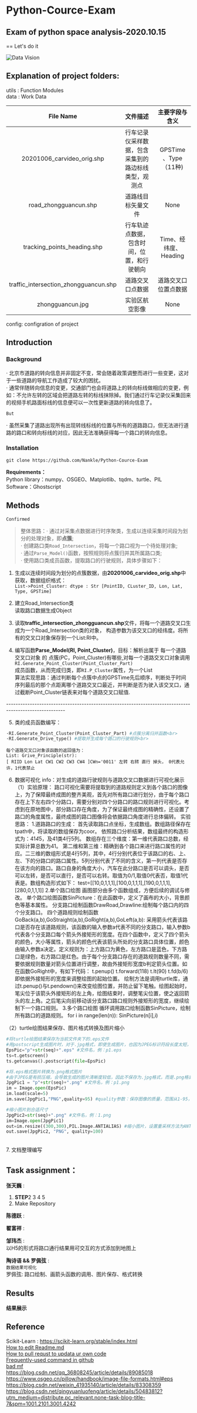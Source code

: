 # Python-Cource-Exam
## Exam of python space analysis-2020.10.15

 == Let's do it
 
 ![Data Vision](https://github.com/Nankle/Python-Cource-Exam/blob/main/%E6%95%B0%E6%8D%AE%E5%BF%AB%E8%A7%86%E5%9B%BE.png)
 
## Explanation of project folders: 
 
utils : Function Modules<br>
data  : Work Data<br>

  | File Name                 | 文件描述                                     | 主要字段与含义 |
  | :----:                    | :----:                                      | :----: |
  |20201006_carvideo_orig.shp | 行车记录仪采样数据，包含采集到的路边标线类型，观测点 | GPSTime 、Type（11种)|
  |road_zhongguancun.shp      | 道路线目标矢量文件                             | None |
  |tracking_points_heading.shp| 行车轨迹点数据，包含时间，位置，和行驶朝向 | Time、经纬度、Heading|
  |traffic_intersection_zhongguancun.shp|道路交叉口点数据| 道路交叉口位置点数据 | |
  |zhongguancun.jpg| 实验区航空影像 |None|None|

config: configration of project<br>

## Introduction<br>

### Background<br>
· 北京市道路的转向信息并非固定不变，常会随着政策调整而进行一些变更，这对于一些道路的导航工作造成了较大的困扰。<br>
· 通常伴随转向信息的变更，交通部门也会将道路上的转向标线做相应的变更，例如：不允许左转的区域会把道路左转的标线抹除掉。我们通过行车记录仪采集回来的视频手机路面标线的信息便可以一次性更新道路的转向信息了。<br>
  
  `But`
  
· 虽然采集了道路出现所有出现转线标线的位置与所有的道路路口，但无法进行道路的路口和转向标线的对应，因此无法准确获得每一个路口的转向信息。<br>

### Installation<br>
`git clone https://github.com/Nankle/Python-Cource-Exam` <br>


**Requirements：**<br>
Python library：numpy、OSGEO、Matplotlib、tqdm、turtle、PIL<br>
Software：Ghostscript<br>

## Methods<br>
 `Confirmed`<br>

> 整体思路：· 通过对采集点数据进行时序聚类，生成以连续采集时间段为划分的处理对象，即**点簇**;<br>
> · 创建路口类`Road_Intersection`，将每一个路口视为一个待处理对象;<br>
> · 通过`Parse_Model()`函数，按照规则将点簇归并其所属路口类;<br>
> · 使用路口类成员函数，提取路口的行驶规则，具体步骤如下：<br>


1. 生成以连续时间段为划分的点簇数据，由**20201006_carvideo_orig.shp**中获取，数据组织格式：<br>
`List->Point_Cluster: dtype : Str [PointID, CLuster_ID, Lon, Lat, Type, GPSTime]`<br>

2. 建立Road_Intersection类<br>
读取路口数据生成Object<br>

3. 读取**traffic_intersection_zhongguancun.shp**文件，将每一个道路交叉口生成为一个Road_Intersection类的对象，
构造参数为该交叉口的经纬度。将所有的交叉口对象保存到一个List:RI中。<br>

4. 编写函数**Parse_Model(RI, Point_Cluster)**，目标：解析出属于 每一个道路交叉口对象 的 点簇(PC，Point_Cluster)有哪些,对每一个道路交叉口对象调用<br>
`RI.Generate_Point_Cluster(Point_Cluster_Part)`<br>
成员函数，从而完成归类，即`RI.P_Cluster`属性，为一个List<br>
算法实现思路：通过判断每个点簇中点的GPSTime先后顺序，判断处于时间序列最后的那个点距离哪个道路交叉口最近，并判断是否为驶入该交叉口，通过截断Point_Cluster链表来对每个道路交叉口赋值.<br>

-------------------------------------------------------------------------------------------------------<br>

5. 类的成员函数编写：<br>
```python
·RI.Generate_Point_Cluster(Point_Cluster_Part) #点簇分离归并函数<br>
·RI.Generate_Drive_type() #提取并生成每个路口的行驶规则<br>
```
    每个道路交叉口对象该函数的返回值为：
    List: Grive_Principle(str):
    [ RIID Lon Lat CW1 CW2 CW3 CW4 ]CWn='0011' 左转 右转 直行 掉头， 0代表允许，1代表禁止


6. 数据可视化
info：对生成的道路行驶规则与道路交叉口数据进行可视化展示
（1）实验原理：
路口可视化需要将提取到的道路规则定义到各个路口的图像上，为了保障最终成图的整齐美观，首先对所有路口进行划分，由于每个路口存在上下左右四个分路口，需要分别对四个分路口的路口规则进行可视化。考虑到在原地图中，部分路口存在角度，为了保证最终成图的精确性，还设置了路口的角度属性，最终成图的路口图像将会依据路口角度进行总体偏转。
实验思路：
1.道路路口的生成：
首先读取路口点坐标，生成数组。数组路径保存在tpath中，将读取的数组保存为coor。
依照路口分析结果，数组最终的构造形式为：41*4*5，及41类4行5列。
数组存在三个维度：第一维代表路口总数，经实际计算总数为41。
第二维和第三维：精确到各个路口来进行路口属性的对应。二三维的数组形式是4行5列，其中，4行分别代表位于该路口的右、上、左、下的分路口的路口属性。5列分别代表了不同的含义，第一列代表是否存在该方向的路口。路口自身的角度大小，汽车在此分路口是否可以调头，是否可以左转，是否可以直行，是否可以右转。取值为0/1,取值0代表否，取值1代表是。数组构造形式如下：
test=[[10,0,1,1,1],[100,0,1,1,1],[190,0,1,1,1],[280,0,1,1,1]]
2.单个路口绘图
画图部分由多个函数组成，方便后续的调试与修改。
单个路口绘图函数SinPicture：在此函数中，定义了画布的大小，背景颜色等基本属性。
分支路口绘制函数DrawRoad,Drawline:绘制每个路口内的四个分支路口。
四个道路规则绘制函数GoBack(a,b),GoStraight(a,b),GoRight(a,b),GoLeft(a,b): 采用箭头代表该路口是否存在该道路规则，该函数的输入参数a代表不同的分支路口，输入参数b代表各个分支路口每个箭头外接矩形的宽度。在四个函数中，定义了四个箭头的颜色，大小等属性，箭头的颜色代表该箭头所处的分支路口具体位置，颜色由输入参数a决定。定义规则为：上方路口为黄色，左方路口是蓝色，下方路口是绿色，右方路口是红色。由于每个分支路口存在的道路规则数量不同，需要依据规则数量对箭头位置进行调整，故由外接矩形宽度b判定箭头位置。如在函数GoRight中，有如下代码：
t.penup()
t.forward(118)
t.lt(90)
t.fd(b/6)
即依据外接矩形的宽度来调整绘图的起始位置。
绘制方法是调用turtle库，通过t.penup()与t.pendown()来改变绘图位置，并防止留下笔触。绘图起始时，笔尖位于该箭头外接矩形的左上角，绘图结束时，调整笔尖位置，使之返回箭头的左上角。之后笔尖向前移动该分支路口路口规则外接矩形的宽度，继续绘制下一个路口规则。
3.多个路口绘图
循环调用路口绘制函数SinPicture，绘制所有路口的道路规则。
for i in range(len(n)):
SinPicture(n[i],i)

（2）turtle绘图结果保存、图片格式转换及图片缩小<br>

```python
#将turtle绘图结果保存为当前文件夹下的.eps文件
#用postscript生成图片时，对于.jpg格式，即使生成图片，也因为JPEG标识符段长度太短，导致文件不完整无法打开，故保存为.eps格式，作为中间结果
EpsPic="p"+str(seq)+".eps" #文件名，例：p1.eps
ts=t.getscreen()
ts.getcanvas().postscript(file=EpsPic)
```

```python
#将.eps格式图片转换为.png格式图片
#由于JPEG是有损压缩，会导致生成的图片清晰度较低，因此不保存为.jpg格式，而是.png格式
JpgPic1 = "p"+str(seq)+".png" #文件名，例：p1.png
im = Image.open(EpsPic)
im.load(scale=5)
im.save(JpgPic1,"PNG",quality=95) #quality参数：保存图像的质量，范围从1-95，尽量避免设置高于95的值，若使用默认参数会导致结果图片被压缩
```

```python
#缩小图片到合适尺寸
JpgPic2=str(seq)+".png" #文件名，例：1.png
im=Image.open(JpgPic1)
out=im.resize((300,300),PIL.Image.ANTIALIAS) #缩小图片，设置重采样方法为ANTIALIAS，以保证缩小后的图片有较高的分辨率
out.save(JpgPic2, "PNG", quality=100)
```
<br>
7. 文档整理编写


## Task assignment：<br>
 **张天巍** :<br>
  1. **STEP**2 3 4 5<br>
  2. Make Repository

 **陈德跃** :<br>

 **翟富祥** :<br>

 **邹玮杰** :<br>
 以H5的形式将路口通行结果用可交互的方式添加到地图上<br>


 **陶诗语 && 罗佩弦** :<br>
``数据结果可视化``<br>
罗佩弦: 路口绘制、画箭头函数的调用、图片保存、格式转换<br>


## Results
**结果展示**


 
## Reference
Scikit-Learn : https://scikit-learn.org/stable/index.html<br>
[How to edit Readme.md](https://blog.csdn.net/Kaitiren/article/details/38513715)<br>
[How to pull requst to updata ur own code](https://www.jianshu.com/p/ebad936fac4d)<br>
[Frequently-used command in github](https://blog.csdn.net/wjh2622075127/article/details/87900006?utm_medium=distribute.pc_aggpage_search_result.none-task-blog-2~all~baidu_landing_v2~default-1-87900006.nonecase&utm_term=github%20pull%20%E5%91%BD%E4%BB%A4&spm=1000.2123.3001.4430)<br>
[bad mf](https://blog.csdn.net/qq_31796651/article/details/80803599?utm_medium=distribute.pc_aggpage_search_result.none-task-blog-2~all~first_rank_v2~rank_v25-3-80803599.nonecase&utm_term=github%E4%B8%AD%E7%9A%84readme%E6%B7%BB%E5%8A%A0%E8%A1%A8%E6%A0%BC&spm=1000.2123.3001.4430)<br>
https://blog.csdn.net/qq_36808245/article/details/89085018<br>
https://www.osgeo.cn/pillow/handbook/image-file-formats.html#eps<br>
https://blog.csdn.net/weixin_41935140/article/details/83308359<br>
https://blog.csdn.net/qingyuanluofeng/article/details/50483812?utm_medium=distribute.pc_relevant.none-task-blog-title-7&spm=1001.2101.3001.4242<br>
